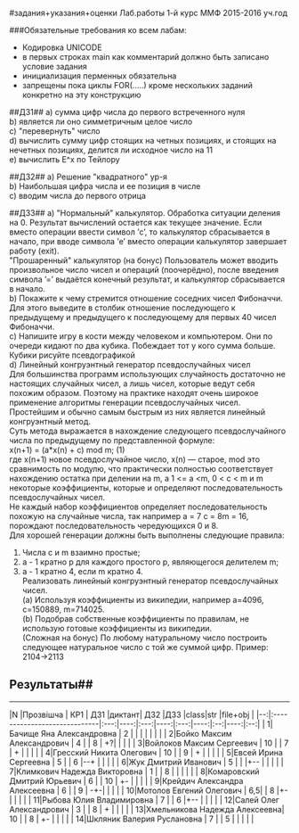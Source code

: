 #задания+указания+оценки
Лаб.работы 1-й курс ММФ 2015-2016 уч.год

###Обязательные требования ко всем лабам:
* Кодировка UNICODE   
* в первых строках main как комментарий должно быть записано условие задания   
* инициализация перменных обязательна  
* запрещены пока циклы FOR(.....) кроме нескольких заданий конкретно на эту конструкцию  

##ДЗ1##
a) сумма цифр числа до первого встреченного нуля  
b) является ли оно симметричным целое число   
c) "перевернуть" число  
d) вычислить сумму цифр стоящих на четных позициях, и стоящих на нечетных позициях, делится ли исходное число на 11  
e) вычислить E^x по Тейлору  

##ДЗ2##
a) Решение "квадратного" ур-я  
b) Наибольшая цифра числа и ее позиция в числе  
c) вводим числа до первого отрица  

##ДЗ3##
a) "Нормальный" калькулятор. Обработка ситуации деления на 0. Результат вычислений остается как текущее значение. Если вместо операции ввести символ ’c’, то калькулятор сбрасывается в начало, при вводе символа ’e’ вместо операции калькулятор завершает работу (exit).   
"Прошаренный" калькулятор (на бонус) Пользователь может вводить произвольное число чисел и операций (поочерёдно), после введения символа ’=’ выдаётся конечный результат, и калькулятор сбрасывается в начало.  
b) Покажите к чему стремится отношение соседних чисел Фибоначчи. Для этого выведите в столбик отношение последующего к предыдущему и предыдущего к последующему для первых 40 чисел Фибоначчи.  
c) Напишите игру в кости между человеком и компьютером. Они по очереди кидают по два кубика. Побеждает тот у кого сумма больше. Кубики рисуйте псевдографикой  
d) Линейный конгруэнтный генератор псевдослучайных чисел  
Для большинства программ использующих случайность достаточно не настоящих случайных чисел, а лишь чисел, которые ведут себя похожим образом. Поэтому на практике находят очень широкое применение алгоритмы генерации псевдослучайных чисел. Простейшим и обычно самым быстрым из них является линейный конгруэнтный метод.  
Суть метода выражается в нахождение следующего псевдослучайного числа по предыдущему по представленной формуле:  
x(n+1) = (a*x(n) + c) mod m; (1)  
где x(n+1) новое псевдослучайное число, x(n) — старое, mod это сравнимость по модулю, что практически полностью соответствует нахождению остатка при делении на m, а 1 <= a <m, 0 < c < m и m некоторые коэффициенты, которые и определяют последовательность
псевдослучайных чисел.  
Не каждый набор коэффициентов определяет последовательность похожую на случайные числа, так например a = 7 c = 8m = 16, порождают последовательность чередующихся 0 и 8.  
Для хорошей генерации должны быть выполнены следующие правила:  
1. Числа c и m взаимно простые;  
2. a - 1 кратно p для каждого простого p, являющегося делителем m;  
3. a - 1 кратно 4, если m кратно 4.  
Реализовать линейный конгруэнтный генератор псевдослучайных чисел.  
(a) Используя коэффициенты из википедии, например a=4096, c=150889, m=714025.  
(b) Подобрав собственные коэффициенты по правилам, не использую готовые коэффициенты из википедии.  
(Сложная на бонус) По любому натуральному число построить следующее натуральное число с той же суммой цифр. Пример: 2104->2113


## Результаты##
--------------------------------------
|N  |Прозвішча                     | КР1 | ДЗ1 |диктант| ДЗ2 |ДЗ3 |class|str |file+obj  |
|--:|:-----------------------------|:---:|----:|:---:|----:|:---:|----:|:--:|----:|:--:|
|  1|Бачище Яна Александровна      |  2  |     |     |     |    |     |    |
|  2|Бойко Максим Александрович    |  4  |     |  8  |   +?|    |     |    |
|  3|Войлоков Максим Сергеевич     |  10 |     |  7   |  +  |    |     |    |
|  4|Гресский Никита Олегович      |  10 |     |  9  |  +  |    |     |    |
|  5|Евсей Ирина Сергеевна         |  5  |     |  6  |--+  |    |     |    |
|  6|Жук Дмитрий Иванович          |  5  |     |     |+--  |    |     |    |
|  7|Климкович Надежда Викторовна  |  1  |     |  8  |     |    |     |    |
|  8|Комаровский Дмитрий Юрьевич   |  6  |     |  10 |  +- |    |     |    |
|  9|Крейдич Александра Алексеевна |  6  |     |  9  | -+-|    |     |    |
| 10|Мотолов Евгений Олегович      |  6,5|     |  8  |+-   |    |     |    | 
| 11|Рыбова Юлия Владимировна      |  7  |     |  6  |+--  |    |     |    |
| 12|Салей Олег Александрович      |  3  |     |  8  |  +  |    |     |    |
| 13|Хмельникова Надежда Алексеевна|  10 |     |  8  | +-   |    |     |    |
| 14|Шкляник Валерия Руслановна    |  7  |     |  5  |     |    |     |    |
